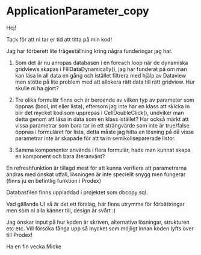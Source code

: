 # ApplicationParameter_copy

Hej!

Tack för att ni tar er tid att titta på min kod!

Jag har förberett lite frågeställning kring några funderingar jag har.

1. Som det är nu anropas databasen i en foreach loop när de dynamiska gridviews skapas i FillDataDynamically(), jag har funderat på om man kan läsa in all data en gång och 
   istället filtrera med hjälp av Dataview men stötte på lite problem med att allokera rätt data till rätt gridview. Hur skulle ni ha gjort?

2. Tre olika formulär finns och är beroende av vilken typ av parameter som öppnas (bool, int eller lista), eftersom jag inte har en klass att skicka in blir det mycket kod 
   som upprepas i CellDoubleClick(),  undviker man detta genom att läsa in data som en klass istället? Har också märkt att vissa parametrar som bara tar in ett strängvärde som
   inte är true/false öppnas i formuläret för lista, detta måste jag hitta en lösning på då vissa parametrar inte är skapade för att ta in semikoliseparerade listor.
   
3. Samma komponenter används i flera formulär, hade man kunnat skapa en komponent och bara återanvänt?


En refreshfunktion är tillagd mest för att kunna verifiera att parametrarna ändras med önskat utfall, lösningen är inte speciellt snygg men fungerar (finns ju en befintlig funktion i Prodex)

Databasfilen finns uppladdad i projektet som dbcopy.sql.

Vad gällande UI så är det ett förslag, här finns utrymme för förbättringar men som ni alla känner till, design är svårt :)

Jag önskar input på hur koden är skriven, alternativa lösningar, strukturen etc etc. Vill försöka fånga upp så mycket som möjligt innan koden lyfts över till Prodex!

Ha en fin vecka
Micke 





   

